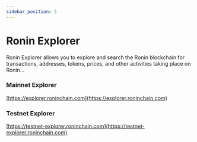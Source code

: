 ```yaml
---
sidebar_position: 3
---
```


# Ronin Explorer

Ronin Explorer allows you to explore and search the Ronin blockchain for transactions, addresses, tokens, prices, and other activities taking place on Ronin...

### Mainnet Explorer

[https://explorer.roninchain.com](https://explorer.roninchain.com)

### Testnet Explorer

[https://testnet-explorer.roninchain.com](https://testnet-explorer.roninchain.com)
